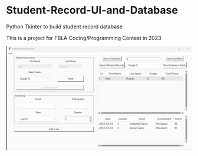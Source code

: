 # Student-Record-UI-and-Database
Python Tkinter to build student record database

This is a project for FBLA Coding/Programming Contest in 2023

![alt text](https://github.com/ada1027/Student-Record-UI-and-Database/blob/main/Screenshot.png)
